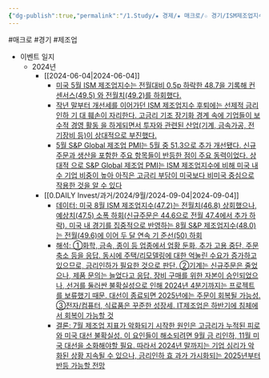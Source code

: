 ```yaml
---
{"dg-publish":true,"permalink":"/1.Study/★ 경제/★ 매크로/☆ 경기/ISM제조업지수/ISM제조업PMI/","created":"2024-11-20T21:02:26.941+09:00","updated":"2025-06-03T20:07:19.598+09:00"}
---
```


#매크로 #경기 #제조업


- 이벤트 일지
	- 2024년
		- [[2024-06-04\|2024-06-04]] 
			- [미국 5월 ISM 제조업지수는 전월대비 0.5p 하락한 48.7을 기록해 컨센서스(49.5) 와 전월치(49.2)를 하회했다.](24.6.4_5월%20ISM%20제조업지수.pdf#page=1&selection=46,0,78,0&color=yellow)
			- [작년 말부터 개선세를 이어가던 ISM 제조업지수 후퇴에는 선제적 금리 인하 기 대 훼손이 자리한다. 고금리 기조 장기화 경계 속에 기업들이 보수적 경영 활동 을 하게되면서 투자와 관련된 산업(기계, 금속가공, 전기장비 등)이 상대적으로 부진했다.](24.6.4_5월%20ISM%20제조업지수.pdf#page=1&selection=407,0,481,0&color=yellow)
			- [5월 S&P Global 제조업 PMI는 5월 중 51.3으로 추가 개선됐다. 신규주문과 생산을 포함한 주요 항목들이 반등한 점이 주요 동력이었다. 상대적 으로 S&P Global 제조업 PMI는 ISM 제조업지수에 비해 미국 내수 기업 비중이 높아 아직은 고금리 부담이 미국보다 비미국 중심으로 작용한 것을 알 수 있다](24.6.4_5월%20ISM%20제조업지수.pdf#page=1&selection=484,0,575,0&color=yellow)
		- [[0.DAILY Invest/과거/2024/9월/2024-09-04\|2024-09-04]]
			- [데이터: 미국 8월 ISM 제조업지수(47.2)는 전월치(46.8) 상회했으나, 예상치(47.5) 소폭 하회(신규주문은 44.6으로 전월 47.4에서 추가 하락). 미국 내 경기를 집중적으로 반영하는 8월 S&P 제조업지수(48.0)는 전월(49.6)에 이어 두 달 연속 기 준선(50) 하회](9.4_미국%20제조업,%20고금리와%20대선이%20해결되기%20전까지는.pdf#page=1&selection=59,0,62,9&color=yellow)
			- [해석: ①화학, 금속, 종이 등 업종에서 업황 둔화, 추가 고용 중단, 주문 축소 등을 응답. 동시에 주택/리모델링에 대한 억눌린 수요가 증가하고 있으므로, 금리인하가 필요한 것으로 판단. ②기계는 신규주문은 줄었으나, 제품 문의는 늘었다고 응답. 장비 구매를 위한 자본이 승인되었으나, 선거를 둘러싼 불확실성으로 인해 2024년 4분기까지는 프로젝트를 보류했기 때문. 대선이 종료되면 2025년에는 주문이 회복될 가능성. ③전자/컴퓨터, 식료품은 꾸준한 성장세. IT제조업은 하반기에 침체에서 회복이 가능할 것](9.4_미국%20제조업,%20고금리와%20대선이%20해결되기%20전까지는.pdf#page=1&selection=64,0,76,5&color=yellow)
			- [결론: 7월 제조업 지표가 악화되기 시작한 원인은 고금리가 누적된 피로와 미국 대선 불확실성. 이 요인들이 해소되려면 9월 금 리인하, 11월 미국 대선을 소화해야할 필요. 따라서 2024년 말까지는 기업 심리가 악화된 상황 지속될 수 있으나, 금리인하 효 과가 가시화되는 2025년부터 반등 가능할 전망](9.4_미국%20제조업,%20고금리와%20대선이%20해결되기%20전까지는.pdf#page=1&selection=78,0,82,26&color=yellow)